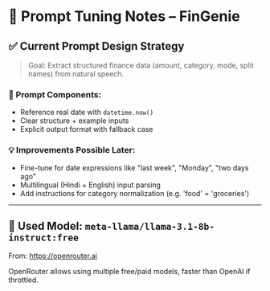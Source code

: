 # 🧠 Prompt Tuning Notes – FinGenie

## ✅ Current Prompt Design Strategy

> Goal: Extract structured finance data (amount, category, mode, split names) from natural speech.

### 🔸 Prompt Components:

- Reference real date with `datetime.now()`
- Clear structure + example inputs
- Explicit output format with fallback case

### 💡 Improvements Possible Later:

- Fine-tune for date expressions like "last week", "Monday", "two days ago"
- Multilingual (Hindi + English) input parsing
- Add instructions for category normalization (e.g. 'food' = 'groceries')

---

## 🤝 Used Model: `meta-llama/llama-3.1-8b-instruct:free`

From: https://openrouter.ai

OpenRouter allows using multiple free/paid models, faster than OpenAI if throttled.
